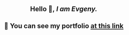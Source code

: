 <h2 align="center">
 Hello 👋,<i> I am Evgeny.</i> 
</h2>
<h2 align="center">🐾 You can see my portfolio <a href="https://aligatorru.github.io">at this link</a><br><br></h2>
